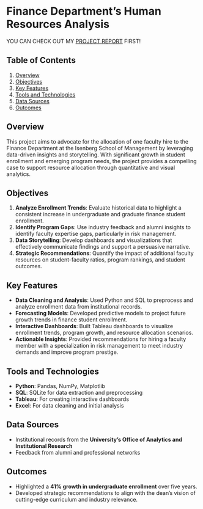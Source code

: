 # Finance Department’s Human Resources Analysis

YOU CAN CHECK OUT MY [PROJECT REPORT](https://github.com/khoapham1002/Finance-Dept-New-Hire-Request/blob/66601057be7803d83ea783f832e883451ddf1b11/reports/Isenberg%20Faculty_Dashboards.pdf) FIRST!

## Table of Contents
1. [Overview](#overview)
2. [Objectives](#objectives)
3. [Key Features](#key-features)
4. [Tools and Technologies](#tools-and-technologies)
5. [Data Sources](#data-sources)
6. [Outcomes](#outcomes)

## Overview
This project aims to advocate for the allocation of one faculty hire to the Finance Department at the Isenberg School of Management by leveraging data-driven insights and storytelling. With significant growth in student enrollment and emerging program needs, the project provides a compelling case to support resource allocation through quantitative and visual analytics.

## Objectives
1. **Analyze Enrollment Trends**: Evaluate historical data to highlight a consistent increase in undergraduate and graduate finance student enrollment.
2. **Identify Program Gaps**: Use industry feedback and alumni insights to identify faculty expertise gaps, particularly in risk management.
3. **Data Storytelling**: Develop dashboards and visualizations that effectively communicate findings and support a persuasive narrative.
4. **Strategic Recommendations**: Quantify the impact of additional faculty resources on student-faculty ratios, program rankings, and student outcomes.

## Key Features
- **Data Cleaning and Analysis**: Used Python and SQL to preprocess and analyze enrollment data from institutional records.
- **Forecasting Models**: Developed predictive models to project future growth trends in finance student enrollment.
- **Interactive Dashboards**: Built Tableau dashboards to visualize enrollment trends, program growth, and resource allocation scenarios.
- **Actionable Insights**: Provided recommendations for hiring a faculty member with a specialization in risk management to meet industry demands and improve program prestige.

## Tools and Technologies
- **Python**: Pandas, NumPy, Matplotlib
- **SQL**: SQLite for data extraction and preprocessing
- **Tableau**: For creating interactive dashboards
- **Excel**: For data cleaning and initial analysis

## Data Sources
- Institutional records from the **University’s Office of Analytics and Institutional Research**
- Feedback from alumni and professional networks

## Outcomes
- Highlighted a **41% growth in undergraduate enrollment** over five years.
- Developed strategic recommendations to align with the dean’s vision of cutting-edge curriculum and industry relevance.
